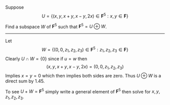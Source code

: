 Suppose
$$
U = \left\{(x, y, x+y, x-y, 2 x) \in \mathbf{F}^{5}: x, y \in \mathbf{F}\right\}
$$

Find a subspace $W$ of $\mathbf F^5$ such that $\mathbf F^5 = U \oplus W$.

---

Let
$$
W = \left\{(0,0,z_1,z_2,z_3) \in \mathbf{F}^5 : z_1,z_2,z_3 \in \mathbf{F}\right\}
$$
Clearly $U \cap W = \{0\}$ since if $u = w$ then
$$
(x,y,x+y,x-y,2x) = (0,0,z_1,z_2,z_3)
$$
Implies $x=y=0$ which then implies both sides are zero. Thus $U \oplus W$ is a direct sum by 1.45.

To see $U+W = \mathbf F^5$ simply write a general element of $\mathbf F^5$ then solve for $x,y,z_1,z_2,z_3$.